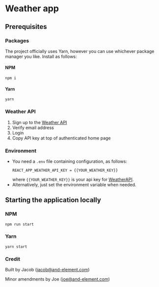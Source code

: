 # Weather app

## Prerequisites

### Packages

The project officially uses Yarn, however you can use whichever package manager you like. Install as follows:

#### NPM

```
npm i
```

#### Yarn

```
yarn
```

### Weather API

1. Sign up to the [Weather API](https://www.weatherapi.com/)
2. Verify email address
3. Login
4. Copy API key at top of authenticated home page

### Environment

-   You need a `.env` file containing configuration, as follows:
    ```env
    REACT_APP_WEATHER_API_KEY = {{YOUR_WEATHER_KEY}}
    ```
    where `{{YOUR_WEATHER_KEY}}` is your api key for [WeatherAPI](https://www.weatherapi.com/).
-   Alternatively, just set the environment variable when needed.

## Starting the application locally

### NPM

```
npm run start
```

### Yarn

```
yarn start
```

### Credit

Built by Jacob (jacob@and-element.com)

Minor amendments by Joe (joe@and-element.com)
